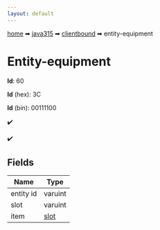 ```yaml
---
layout: default
---
```


[home](/) ➡ [java315](/protocol/java315) ➡ [clientbound](/protocol/java315/clientbound) ➡ entity-equipment

# Entity-equipment

**Id**: 60

**Id** (hex): 3C

**Id** (bin): 00111100

✔️

✔️

## Fields

Name | Type
---|---
entity id | varuint
slot | varuint
item | [slot](/protocol/java315/types/slot)

